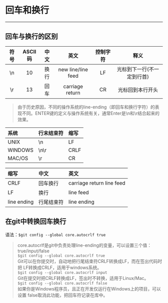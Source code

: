 ﻿回车和换行
=

---
## 回车与换行的区别
|符号|ASCII码|中文|英文|控制字符|释义|
|:-:|:-:|:-:|:-:|:-:|:-:|
|\n|10|换行|new line/line feed|LF|光标到下一行(不一定到行首)|
|\r|13|回车|carriage return|CR|光标回到本行开头|

>由于历史原因，不同的操作系统的line-ending（即回车和换行字符）的表现不同。ENTER键的定义与操作系统有关，通常Enter是\n和\r结合起来的效果。  

|系统|行末结束符|缩写|
|:-|:-|:-|
|UNIX|\n|LF|
|WINDOWS|\n\r|CRLF|
|MAC/OS|\r|CR|

|缩写|中文|英文|
|:-|:-|:-|
|CRLF|回车换行|carriage return line feed|
|LF|换行|line feed|
|line ending|行尾结束符|line ending|

## 在git中转换回车换行  
语法：`$git config --global core.autocrlf true`  

> core.autocrlf是git中负责处理line-ending的变量，可以设置三个值：true/input/false  
`$git config --global core.autocrlf true`  
Git可以在你提交时，自动地把行尾结束符CRLF转换成LF，而在签出代码时把 LF转换成CRLF，适用于windows系统。  
`$git config --global core.autocrlf input`  
 Git在提交时把CRLF转换成LF，签出时不转换，适用于Linux/Mac。  
 `$git config --global core.autocrlf false`  
如果你是Windows程序员，且正在开发仅运行在Windows上的项目，可以设置 false取消此功能，把回车符记录在库中。








